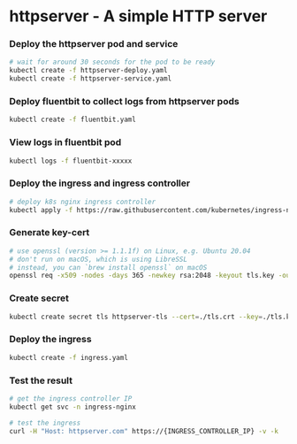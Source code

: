 # httpserver - A simple HTTP server

### Deploy the httpserver pod and service

```sh
# wait for around 30 seconds for the pod to be ready
kubectl create -f httpserver-deploy.yaml
kubectl create -f httpserver-service.yaml
```

### Deploy fluentbit to collect logs from httpserver pods

```sh
kubectl create -f fluentbit.yaml
```

### View logs in fluentbit pod

```sh
kubectl logs -f fluentbit-xxxxx
```

### Deploy the ingress and ingress controller

```sh
# deploy k8s nginx ingress controller
kubectl apply -f https://raw.githubusercontent.com/kubernetes/ingress-nginx/controller-v1.7.0/deploy/static/provider/cloud/deploy.yaml
```

### Generate key-cert

```sh
# use openssl (version >= 1.1.1f) on Linux, e.g. Ubuntu 20.04
# don't run on macOS, which is using LibreSSL
# instead, you can `brew install openssl` on macOS
openssl req -x509 -nodes -days 365 -newkey rsa:2048 -keyout tls.key -out tls.crt -subj "/CN=httpserver.com/O=httpserver" -addext "subjectAltName = DNS:httpserver.com"
```

### Create secret

```sh
kubectl create secret tls httpserver-tls --cert=./tls.crt --key=./tls.key
```

### Deploy the ingress

```sh
kubectl create -f ingress.yaml
```

### Test the result

```sh
# get the ingress controller IP
kubectl get svc -n ingress-nginx

# test the ingress
curl -H "Host: httpserver.com" https://{INGRESS_CONTROLLER_IP} -v -k
```